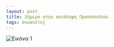 ```yaml
---
layout: post
title: 2ήμερο στην κατάληψη Πραποπούλου
tags: συναυλίες
---
```


![Εικόνα 1](https://chief.github.io/public/images/lives/10-06-2014.png)
